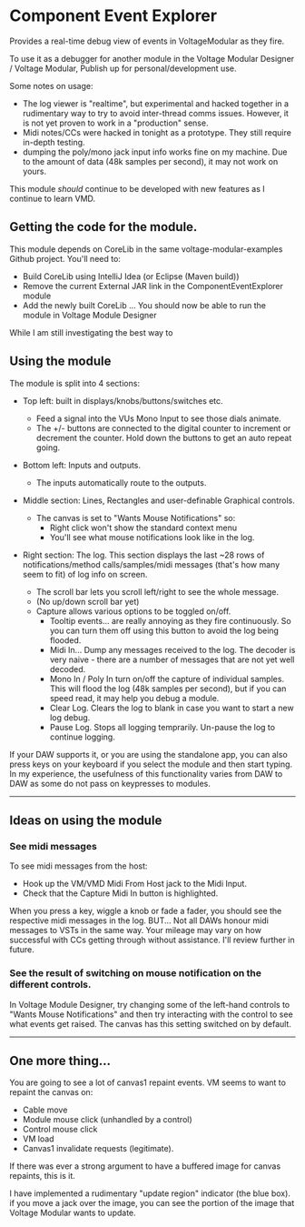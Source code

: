 # Component Event Explorer

Provides a real-time debug view of events in VoltageModular as they fire.


To use it as a debugger for another module in the Voltage Modular Designer / Voltage Modular, Publish up for personal/development use.

Some notes on usage:
* The log viewer is "realtime", but experimental and hacked together in a rudimentary way to try to avoid inter-thread comms issues. However, it is not yet proven to work in a "production" sense.
* Midi notes/CCs were hacked in tonight as a prototype. They still require in-depth testing.
* dumping the poly/mono jack input info works fine on my machine. Due to the amount of data (48k samples per second), it may not work on yours.

This module _should_ continue to be developed with new features as I continue to learn VMD. 

## Getting the code for the module.

This  module depends on CoreLib in the same voltage-modular-examples Github project.
You'll need to:
- Build CoreLib using IntelliJ Idea (or Eclipse (Maven build))
- Remove the current External JAR link in the ComponentEventExplorer module
- Add the newly built CoreLib
... You should now be able to run the module in Voltage Module Designer

While I am still investigating the best way to 

## Using the module

The module is split into 4 sections:
- Top left: built in displays/knobs/buttons/switches etc.
    - Feed a signal into the VUs Mono Input to see those dials animate.
    - The +/- buttons are connected to the digital counter to increment or decrement the counter. Hold down the buttons to get an auto repeat going.
    
- Bottom left: Inputs and outputs. 
    - The inputs automatically route to the outputs.

- Middle section: Lines, Rectangles and user-definable Graphical controls.
    - The canvas is set to "Wants Mouse Notifications" so:
        - Right click won't show the standard context menu
        - You'll see what mouse notifications look like in the log.
 
- Right section: The log. This section displays the last ~28 rows of notifications/method calls/samples/midi messages (that's how many seem to fit) of log info on screen.
    - The scroll bar lets you scroll left/right to see the whole message.
    - (No up/down scroll bar yet)
    - Capture allows various options to be toggled on/off. 
        - Tooltip events... are really annoying as they fire continuously. So you can turn them off using this button to avoid the log being flooded.
        - Midi In... Dump any messages received to the log. The decoder is very naive - there are a number of messages that are not yet well decoded.
        - Mono In / Poly In turn on/off the capture of individual samples. This will flood the log (48k samples per second), but if you can speed read, it may help you debug a module.
        - Clear Log. Clears the log to blank in case you want to start a new log debug.
        - Pause Log. Stops all logging temprarily. Un-pause the log to continue logging. 

        
If your DAW supports it, or you are using the standalone app, you can also press keys on your keyboard if you select the module and then start typing. In my experience, the usefulness of this functionality varies from DAW to DAW as some do not pass on keypresses to modules.
 
--------

## Ideas on using the module

### See midi messages

To see midi messages from the host:
- Hook up the VM/VMD Midi From Host jack to the Midi Input.
- Check that the Capture Midi In button is highlighted.

When you press a key, wiggle a knob or fade a fader, you should see the respective midi messages in the log.
BUT... Not all DAWs honour midi messages to VSTs in the same way. Your mileage may vary on how successful with CCs getting through without assistance. I'll review further in future.

### See the result of switching on mouse notification on the different controls.

In Voltage Module Designer, try changing some of the left-hand controls to "Wants Mouse Notifications" and then try interacting with the control to see what events get raised.
The canvas has this setting switched on by default.

-----


## One more thing...

You are going to see a lot of canvas1 repaint events. VM seems to want to repaint the canvas on:
- Cable move
- Module mouse click (unhandled by a control)
- Control mouse click
- VM load
- Canvas1 invalidate requests (legitimate).

If there was ever a strong argument to have a buffered image for canvas repaints, this is it.

I have implemented a rudimentary "update region" indicator (the blue box). if you move a jack over the image, you can see the portion of the image that Voltage Modular wants to update.